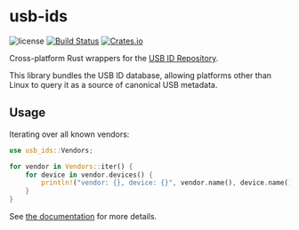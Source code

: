 usb-ids
=======

![license](https://raster.shields.io/badge/license-MIT%20with%20restrictions-green.png)
[![Build Status](https://img.shields.io/github/workflow/status/woodruffw/usb-ids.rs/CI/main)](https://github.com/woodruffw/usb-ids.rs/actions?query=workflow%3ACI)
[![Crates.io](https://img.shields.io/crates/v/usb-ids)](https://crates.io/crates/usb-ids)

Cross-platform Rust wrappers for the [USB ID Repository](http://www.linux-usb.org/usb-ids.html).

This library bundles the USB ID database, allowing platforms other than Linux to query it
as a source of canonical USB metadata.

## Usage

Iterating over all known vendors:

```rust
use usb_ids::Vendors;

for vendor in Vendors::iter() {
    for device in vendor.devices() {
        println!("vendor: {}, device: {}", vendor.name(), device.name());
    }
}
```

See [the documentation](https://docs.rs/usb-ids) for more details.
